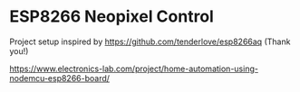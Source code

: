 # ESP8266 Neopixel Control

Project setup inspired by https://github.com/tenderlove/esp8266aq (Thank you!)


https://www.electronics-lab.com/project/home-automation-using-nodemcu-esp8266-board/

